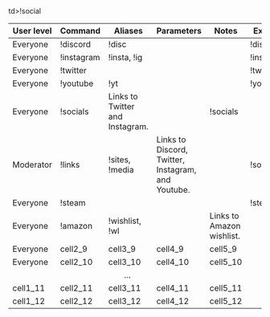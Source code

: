 <link rel="stylesheet" type="text/css" href="css/style.css">

<table class="darkTable">
<thead>
<tr>
<th>User level</th>
<th>Command</th>
<th>Aliases</th>
<th>Parameters</th>
<th>Notes</th>
<th>Example</th>

  
<tbody>
<tr>
<td>Everyone</td><td>!discord</td><td>!disc</td><td></td><td></td><td>!discord</td></tr>
<tr>
<td>Everyone</td><td>!instagram</td><td>!insta, !ig</td><td></td><td></td><td>!instagram</td></tr>
<tr>
<td>Everyone</td><td>!twitter</td><td></td><td></td><td></td><td>!twitter</td></tr>
<tr>
<td>Everyone</td><td>!youtube</td><td>!yt</td><td></td><td></td><td>!youtube</td></tr>
<tr>
<td>Everyone</td><td>!socials</td>td>!social</td><td>Links to Twitter and Instagram.</td><td></td><td>!socials</td></tr>
<tr>
<td>Moderator</td><td>!links</td><td>!sites, !media</td><td>Links to Discord, Twitter, Instagram, and Youtube.</td><td></td><td>!socials</td></tr>
<tr>
<td>Everyone</td><td>!steam</td><td></td><td></td><td></td><td>!steam</td></tr>
<tr>
<td>Everyone</td><td>!amazon</td><td>!wishlist, !wl</td><td></td><td>Links to Amazon wishlist.</td><td></td></tr>
<tr>
<td>Everyone</td><td>cell2_9</td><td>cell3_9</td><td>cell4_9</td><td>cell5_9</td></tr>
<tr>
<td>Everyone</td><td>cell2_10</td><td>cell3_10</td><td>cell4_10</td><td>cell5_10</td></tr>
<tr>
<td colspan="5" align="center">...</td></tr>
<tr>
<td>cell1_11</td><td>cell2_11</td><td>cell3_11</td><td>cell4_11</td><td>cell5_11</td></tr>
<tr>
<td>cell1_12</td><td>cell2_12</td><td>cell3_12</td><td>cell4_12</td><td>cell5_12</td></tr>
</tbody>
</tr>

